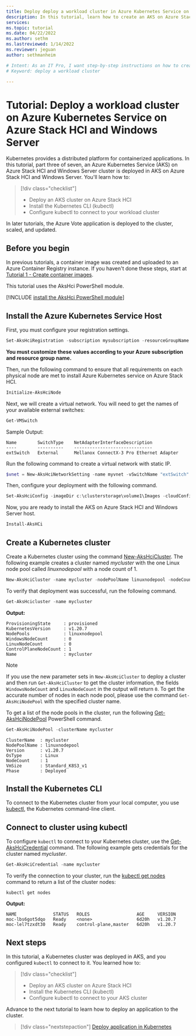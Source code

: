 ```yaml
---
title: Deploy deploy a workload cluster in Azure Kubernetes Service on Azure Stack HCI and Windows Server
description: In this tutorial, learn how to create an AKS on Azure Stack HCI and Windows Server cluster and to use kubectl to connect to the Kubernetes master node.
services: 
ms.topic: tutorial
ms.date: 04/22/2022
ms.author: sethm 
ms.lastreviewed: 1/14/2022
ms.reviewer: jeguan
author: sethmanheim

# Intent: As an IT Pro, I want step-by-step instructions on how to create an AKS Azure Stack HCI or Windows Server cluster and use kubect1 so I can connect to the Kubernetes master node.
# Keyword: deploy a workload cluster

---
```


# Tutorial: Deploy a workload cluster on Azure Kubernetes Service on Azure Stack HCI and Windows Server

Kubernetes provides a distributed platform for containerized applications. In this tutorial, part three of seven, an Azure Kubernetes Service (AKS) on Azure Stack HCI and Windows Server cluster is deployed in AKS on Azure Stack HCI and Windows Server. You'll learn how to:

> [!div class="checklist"]
> * Deploy an AKS cluster on Azure Stack HCI 
> * Install the Kubernetes CLI (kubectl)
> * Configure kubectl to connect to your workload cluster

In later tutorials, the Azure Vote application is deployed to the cluster, scaled, and updated.

## Before you begin

In previous tutorials, a container image was created and uploaded to an Azure Container Registry instance. If you haven't done these steps, start at [Tutorial 1 - Create container images](tutorial-kubernetes-prepare-application.md).

This tutorial uses the AksHci PowerShell module.

[!INCLUDE [install the AksHci PowerShell module](./includes/install-akshci-ps.md)]

## Install the Azure Kubernetes Service Host

First, you must configure your registration settings.

```powershell
Set-AksHciRegistration -subscription mysubscription -resourceGroupName myresourcegroup
```
**You must customize these values according to your Azure subscription and resource group name.**

Then, run the following command to ensure that all requirements on each physical node are met to install Azure Kubernetes service on Azure Stack HCI.

```powershell
Initialize-AksHciNode
```

Next, we will create a virtual network. You will need to get the names of your available external switches:

```powershell
Get-VMSwitch
```

Sample Output:
```output
Name        SwitchType    NetAdapterInterfaceDescription
----        ----------    ------------------------------
extSwitch   External      Mellanox ConnectX-3 Pro Ethernet Adapter
```

Run the following command to create a virtual network with static IP.

```powershell
$vnet = New-AksHciNetworkSetting -name myvnet -vSwitchName "extSwitch" -macPoolName myMacPool -k8sNodeIpPoolStart "172.16.10.0" -k8sNodeIpPoolEnd "172.16.10.255" -vipPoolStart "172.16.255.0" -vipPoolEnd "172.16.255.254" -ipAddressPrefix "172.16.0.0/16" -gateway "172.16.0.1" -dnsServers "172.16.0.1" -vlanId 9
```

Then, configure your deployment with the following command.

```powershell
Set-AksHciConfig -imageDir c:\clusterstorage\volume1\Images -cloudConfigLocation c:\clusterstorage\volume1\Config -vnet $vnet -cloudservicecidr "172.16.10.10/16" 
```

Now, you are ready to install the AKS on Azure Stack HCI and Windows Server host.

```powershell
Install-AksHCi
```

## Create a Kubernetes cluster

Create a Kubernetes cluster using the command [New-AksHciCluster](./reference/ps/new-akshcicluster.md). The following example creates a cluster named *mycluster* with the one Linux node pool called *linuxnodepool* with a node count of 1.

```powershell
New-AksHciCluster -name mycluster -nodePoolName linuxnodepool -nodeCount 1
```

To verify that deployment was successful, run the following command.

```powershell
Get-AksHcicluster -name mycluster
```

**Output:**
```
ProvisioningState     : provisioned
KubernetesVersion     : v1.20.7
NodePools             : linuxnodepool
WindowsNodeCount      : 0
LinuxNodeCount        : 0
ControlPlaneNodeCount : 1
Name                  : mycluster

```

> [!NOTE]
> If you use the new parameter sets in `New-AksHciCluster` to deploy a cluster and then run `Get-AksHciCluster` to get the cluster information, the fields `WindowsNodeCount` and `LinuxNodeCount` in the output will return `0`. To get the accurate number of nodes in each node pool, please use the command `Get-AksHciNodePool` with the specified cluster name. 

To get a list of the node pools in the cluster, run the following [Get-AksHciNodePool](./reference/ps/get-akshcinodepool.md) PowerShell command.

```powershell
Get-AksHciNodePool -clusterName mycluster
```

```output
ClusterName  : mycluster
NodePoolName : linuxnodepool
Version      : v1.20.7
OsType       : Linux
NodeCount    : 1
VmSize       : Standard_K8S3_v1
Phase        : Deployed
```

## Install the Kubernetes CLI

To connect to the Kubernetes cluster from your local computer, you use [kubectl][kubectl], the Kubernetes command-line client.


## Connect to cluster using kubectl

To configure `kubectl` to connect to your Kubernetes cluster, use the [Get-AksHciCredential](./reference/ps/get-akshcicredential.md) command. The following example gets credentials for the cluster named *mycluster*.

```powershell
Get-AksHciCredential -name mycluster
```

To verify the connection to your cluster, run the [kubectl get nodes][kubectl-get] command to return a list of the cluster nodes:

```
kubectl get nodes
```

**Output:**
```
NAME              STATUS   ROLES                  AGE     VERSION
moc-lbs6got5dqo   Ready    <none>                 6d20h   v1.20.7
moc-lel7tzxdt30   Ready    control-plane,master   6d20h   v1.20.7
```

## Next steps

In this tutorial, a Kubernetes cluster was deployed in AKS, and you configured `kubectl` to connect to it. You learned how to:

> [!div class="checklist"]
> * Deploy an AKS cluster on Azure Stack HCI
> * Install the Kubernetes CLI (kubectl)
> * Configure kubectl to connect to your AKS cluster

Advance to the next tutorial to learn how to deploy an application to the cluster.

> [!div class="nextstepaction"]
> [Deploy application in Kubernetes](tutorial-kubernetes-deploy-application.md)

<!-- LINKS - external -->
[kubectl]: https://kubernetes.io/docs/user-guide/kubectl/
[kubectl-get]: https://kubernetes.io/docs/reference/generated/kubectl/kubectl-commands#get

<!-- LINKS - internal -->

